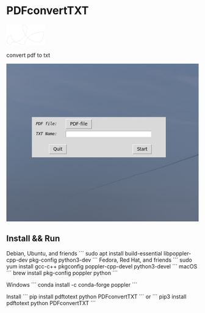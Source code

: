 # PDFconvertTXT
<img src="https://raw.githubusercontent.com/Henriquebandeira/PDFconvertTXT/master/ico.png" width="100"/>

convert pdf to txt

<img src="https://raw.githubusercontent.com/Henriquebandeira/PDFconvertTXT/master/PREVIEW.png"/>

## Install && Run

Debian, Ubuntu, and friends
´´´
sudo apt install build-essential libpoppler-cpp-dev pkg-config python3-dev
´´´
Fedora, Red Hat, and friends
´´´
sudo yum install gcc-c++ pkgconfig poppler-cpp-devel python3-devel
´´´
macOS
´´´
brew install pkg-config poppler python
´´´

Windows
´´´
conda install -c conda-forge poppler
´´´

Install
´´´
pip install pdftotext
python PDFconvertTXT
´´´
or
´´´
pip3 install pdftotext
python PDFconvertTXT
´´´
